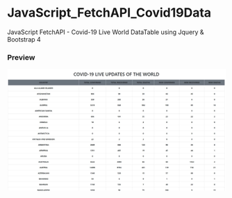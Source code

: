 # JavaScript_FetchAPI_Covid19Data
JavaScript FetchAPI - Covid-19 Live World DataTable using Jquery &amp; Bootstrap 4


### Preview
![](JavaScript_Covid19.JPG)
